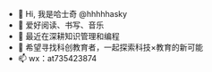 - 👋 Hi, 我是哈士奇 @hhhhhasky  
- 👀 爱好阅读、书写、音乐
- 🌱 最近在深耕知识管理和编程
- 💞️ 希望寻找科创教育者，一起探索科技×教育的新可能
- 📫 wx：at735423874

